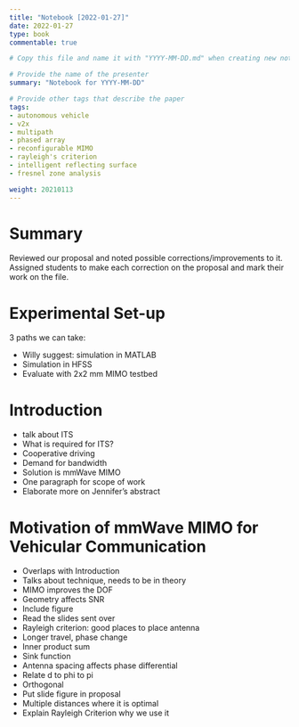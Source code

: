 ```yaml
---
title: "Notebook [2022-01-27]"
date: 2022-01-27
type: book
commentable: true

# Copy this file and name it with "YYYY-MM-DD.md" when creating new notebook

# Provide the name of the presenter
summary: "Notebook for YYYY-MM-DD"

# Provide other tags that describe the paper
tags:
- autonomous vehicle
- v2x
- multipath
- phased array
- reconfigurable MIMO
- rayleigh's criterion
- intelligent reflecting surface
- fresnel zone analysis

weight: 20210113
---
```


# Summary

Reviewed our proposal and noted possible corrections/improvements to it. Assigned students to make each correction on the proposal and mark their work on the file.

# Experimental Set-up

3 paths we can take:
+ Willy suggest: simulation in MATLAB
+ Simulation in HFSS
+ Evaluate with 2x2 mm MIMO testbed

# Introduction

- talk about ITS 
- What is required for ITS?
- Cooperative driving
- Demand for bandwidth
- Solution is mmWave MIMO
- One paragraph for scope of work
- Elaborate more on Jennifer’s abstract

# Motivation of mmWave MIMO for Vehicular Communication

- Overlaps with Introduction 
- Talks about technique, needs to be in theory
- MIMO improves the DOF
- Geometry affects SNR
- Include figure
- Read the slides sent over
- Rayleigh criterion: good places to place antenna
- Longer travel, phase change
- Inner product sum 
- Sink function 
- Antenna spacing affects phase differential 
- Relate d to phi to pi
- Orthogonal 
- Put slide figure in proposal
- Multiple distances where it is optimal
- Explain Rayleigh Criterion why we use it
